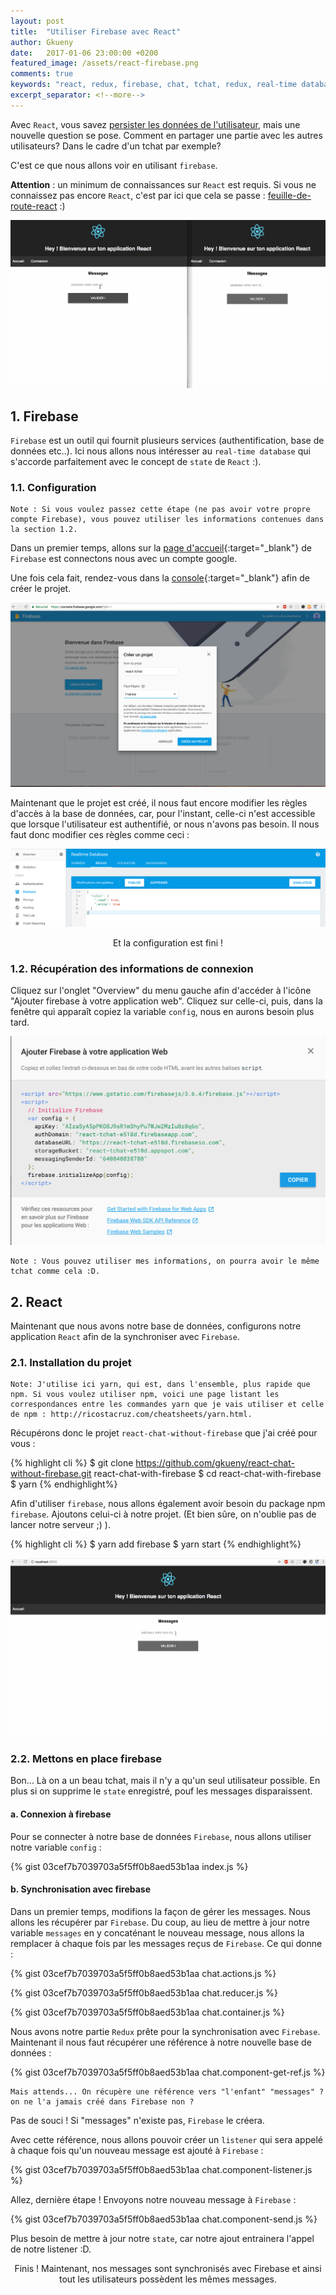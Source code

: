 ```yaml
---
layout: post
title:  "Utiliser Firebase avec React"
author: Gkueny
date:   2017-01-06 23:00:00 +0200
featured_image: /assets/react-firebase.png
comments: true
keywords: "react, redux, firebase, chat, tchat, redux, real-time database, react with firebase, react avec firebase, react et firebase, realtime, database, realtime-database, state"
excerpt_separator: <!--more-->
---
```

Avec `React`, vous savez [persister les données de l'utilisateur](http://gkueny.fr/react-lecon-5), mais une nouvelle question se pose. Comment en partager une partie avec les autres utilisateurs? Dans le cadre d'un tchat par exemple?
<!--more-->

C'est ce que nous allons voir en utilisant `firebase`.

**Attention** : un minimum de connaissances sur `React` est requis. Si vous ne connaissez pas encore `React`, c'est par ici que cela se passe : [feuille-de-route-react](http://gkueny.fr/feuille-de-route-react) :)

<div id="toc"></div>

![react and firebase tchat](assets/react-tchat.gif)


## 1. Firebase

`Firebase` est un outil qui fournit plusieurs services (authentification, base de données etc..). Ici nous allons nous intéresser au `real-time database` qui s'accorde parfaitement avec le concept de `state` de `React` :).

### 1.1. Configuration

    Note : Si vous voulez passez cette étape (ne pas avoir votre propre compte Firebase), vous pouvez utiliser les informations contenues dans la section 1.2.

Dans un premier temps, allons sur la [page d'accueil](https://firebase.google.com/){:target="\_blank"} de `Firebase` est connectons nous avec un compte google.

Une fois cela fait, rendez-vous dans la [console](https://console.firebase.google.com){:target="\_blank"} afin de créer le projet.

![création du projet firebase](assets/etape-1-firebase.png)

Maintenant que le projet est créé, il nous faut encore modifier les règles d'accès à la base de données, car, pour l'instant, celle-ci n'est accessible que lorsque l'utilisateur est authentifié, or nous n'avons pas besoin. Il nous faut donc modifier ces règles comme ceci :

![modification des règles](assets/regles-firebase.png)

<center>
    Et la configuration est fini !
</center>

### 1.2. Récupération des informations de connexion

Cliquez sur l'onglet "Overview" du menu gauche afin d'accéder à l'icône "Ajouter firebase à votre application web". Cliquez sur celle-ci, puis, dans la fenêtre qui apparaît copiez la variable `config`, nous en aurons besoin plus tard.

![récupération des informations de connexions à la base de données](assets/etape-2-firebase.png)

    Note : Vous pouvez utiliser mes informations, on pourra avoir le même tchat comme cela :D.

## 2. React

Maintenant que nous avons notre base de données, configurons notre application `React` afin de la synchroniser avec `Firebase`.

### 2.1. Installation du projet

    Note: J'utilise ici yarn, qui est, dans l'ensemble, plus rapide que npm. Si vous voulez utiliser npm, voici une page listant les correspondances entre les commandes yarn que je vais utiliser et celle de npm : http://ricostacruz.com/cheatsheets/yarn.html.

Récupérons donc le projet `react-chat-without-firebase` que j'ai créé pour vous :

{% highlight cli %}
$ git clone https://github.com/gkueny/react-chat-without-firebase.git react-chat-with-firebase
$ cd react-chat-with-firebase
$ yarn
{% endhighlight%}

Afin d'utiliser `firebase`, nous allons également avoir besoin du package npm `firebase`. Ajoutons celui-ci à notre projet. (Et bien sûre, on n'oublie pas de lancer notre serveur ;) ).

{% highlight cli %}
$ yarn add firebase
$ yarn start
{% endhighlight%}

![un chat sans connexion à firebase](assets/react-tchat-part-1.gif)

### 2.2. Mettons en place firebase

Bon... Là on a un beau tchat, mais il n'y a qu'un seul utilisateur possible. En plus si on supprime le `state` enregistré, pouf les messages disparaissent.

#### a. Connexion à firebase

Pour se connecter à notre base de données `Firebase`, nous allons utiliser notre variable `config` :

{% gist 03cef7b7039703a5f5ff0b8aed53b1aa index.js %}

#### b. Synchronisation avec firebase

Dans un premier temps, modifions la façon de gérer les messages. Nous allons les récupérer par `Firebase`. Du coup, au lieu de mettre à jour notre variable `messages` en y concaténant le nouveau message, nous allons la remplacer à chaque fois par les messages reçus de `Firebase`. Ce qui donne :

{% gist 03cef7b7039703a5f5ff0b8aed53b1aa chat.actions.js %}

{% gist 03cef7b7039703a5f5ff0b8aed53b1aa chat.reducer.js %}

{% gist 03cef7b7039703a5f5ff0b8aed53b1aa chat.container.js %}

Nous avons notre partie `Redux` prête pour la synchronisation avec `Firebase`. Maintenant il nous faut récupérer une référence à notre nouvelle base de données :

{% gist 03cef7b7039703a5f5ff0b8aed53b1aa chat.component-get-ref.js %}

    Mais attends... On récupère une référence vers "l'enfant" "messages" ? on ne l'a jamais créé dans Firebase non ?

Pas de souci ! Si "messages" n'existe pas, `Firebase` le créera.

Avec cette référence, nous allons pouvoir créer un `listener` qui sera appelé à chaque fois qu'un nouveau message est ajouté à `Firebase` :

{% gist 03cef7b7039703a5f5ff0b8aed53b1aa chat.component-listener.js %}

Allez, dernière étape ! Envoyons notre nouveau message à `Firebase` :

{% gist 03cef7b7039703a5f5ff0b8aed53b1aa chat.component-send.js %}

Plus besoin de mettre à jour notre `state`, car notre ajout entrainera l'appel de notre listener :D.

<center>
    Finis ! Maintenant, nos messages sont synchronisés avec Firebase et ainsi tout les utilisateurs possèdent les mêmes messages.
</center>
